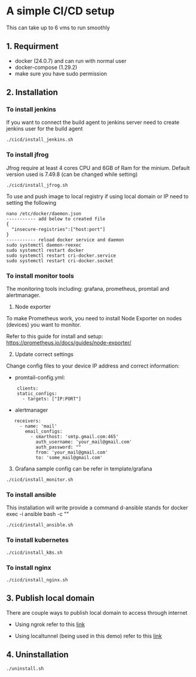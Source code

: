 # A simple CI/CD setup

This can take up to 6 vms to run smoothly

## 1. Requirment

- docker (24.0.7) and can run with normal user
- docker-compose (1.29.2)
- make sure you have sudo permission

## 2. Installation

### To install jenkins

If you want to connect the build agent to jenkins server need to create jenkins user for the build agent

```
./cicd/install_jenkins.sh
```

### To install jfrog

Jfrog require at least 4 cores CPU and 6GB of Ram for the minium. Default version used is 7.49.8 (can be changed while setting)

```
./cicd/install_jfrog.sh
```

To use and push image to local registry if using local domain or IP need to setting the following

```
nano /etc/docker/daemon.json
----------- add below to created file
{ 
  "insecure-registries":["host:port"] 
}
----------- reload docker service and daemon
sudo systemctl daemon-reexec
sudo systemctl restart docker
sudo systemctl restart cri-docker.service
sudo systemctl restart cri-docker.socket
```

### To install monitor tools

The monitoring tools including: grafana, prometheus, promtail and alertmanager.

1. Node exporter

To make Prometheus work, you need to install Node Exporter on nodes (devices) you want to monitor.

Refer to this guide for install and setup: https://prometheus.io/docs/guides/node-exporter/

2. Update correct settings

Change config files to your device IP address and correct information:

- promtail-config.yml:

```
    clients:
    static_configs:
      - targets: ["IP:PORT"]
```
- alertmanager

 ```
    receivers:
      - name: 'mail'
        email_configs:
          - smarthost: 'smtp.gmail.com:465'
            auth_username: 'your_mail@gmail.com'
            auth_password: ""
            from: 'your_mail@gmail.com'
            to: 'some_mail@gmail.com'
```
3. Grafana sample config can be refer in template/grafana

```
./cicd/install_monitor.sh
```

### To install ansible

This installation will write provide a command d-ansible stands for docker exec -i ansible bash -c ""

```
./cicd/install_ansible.sh
```

### To install kubernetes

```
./cicd/install_k8s.sh
```

### To install nginx

```
./cicd/install_nginx.sh
```

## 3. Publish local domain
There are couple ways to publish local domain to access through internet

- Using ngrok refer to this [link](https://ngrok.com/downloads/linux)

- Using localtunnel (being used in this demo) refer to this [link](https://www.npmjs.com/package/localtunnel)

## 4. Uninstallation
```
./uninstall.sh
```
